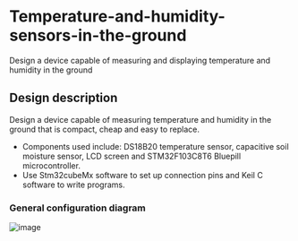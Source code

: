 # Temperature-and-humidity-sensors-in-the-ground
Design a device capable of measuring and displaying temperature and humidity in the ground
## Design description
Design a device capable of measuring temperature and humidity in the ground that is compact, cheap and easy to replace.
+ Components used include: DS18B20 temperature sensor, capacitive soil moisture sensor, LCD screen and STM32F103C8T6 Bluepill microcontroller.
+ Use Stm32cubeMx software to set up connection pins and Keil C software to write programs.
### General configuration diagram
![image](https://github.com/Thanhdat1301/Temperature-and-humidity-sensors-in-the-ground/assets/56689423/188a493e-2561-42ea-a1da-33ec8c018583)

